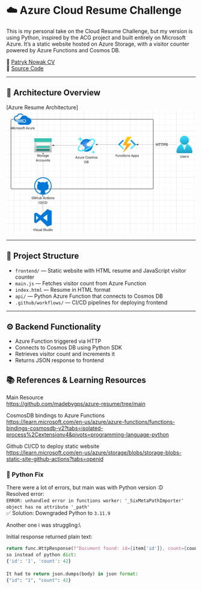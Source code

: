 # ☁️ Azure Cloud Resume Challenge

This is my personal take on the Cloud Resume Challenge, but my version is using Python, inspired by the ACG project and built entirely on Microsoft Azure. It’s a static website hosted on Azure Storage, with a visitor counter powered by Azure Functions and Cosmos DB.

🔗 [Patryk Nowak CV](https://azureresumestaticwebsite.z19.web.core.windows.net/)  
📁 [Source Code](https://github.com/Patryk94A/azure-cloud-resume)

---

## 🧱 Architecture Overview

[Azure Resume Architecture]![alt text](image-1.png)

---

## 📁 Project Structure

- `frontend/` — Static website with HTML resume and JavaScript visitor counter  
- `main.js` — Fetches visitor count from Azure Function  
- `index.html` — Resume in HTML format  
- `api/` — Python Azure Function that connects to Cosmos DB  
- `.github/workflows/` — CI/CD pipelines for deploying frontend

---

## ⚙️ Backend Functionality

- Azure Function triggered via HTTP  
- Connects to Cosmos DB using Python SDK  
- Retrieves visitor count and increments it  
- Returns JSON response to frontend

## 📚 References & Learning Resources
Main Resource\
https://github.com/madebygps/azure-resume/tree/main

CosmosDB bindings to Azure Functions\
https://learn.microsoft.com/en-us/azure/azure-functions/functions-bindings-cosmosdb-v2?tabs=isolated-process%2Cextensionv4&pivots=programming-language-python


Github CI/CD to deploy static website\
https://learn.microsoft.com/en-us/azure/storage/blobs/storage-blobs-static-site-github-actions?tabs=openid

### 🔧 Python Fix
There were a lot of errors, but main was with Python version :D\
Resolved error:  
`ERROR: unhandled error in functions worker: '_SixMetaPathImporter' object has no attribute '_path'`  
✅ Solution: Downgraded Python to `3.11.9`

Another one i was struggling:\

Initial response returned plain text:
```python
return func.HttpResponse(f"Document found: id={item['id']}, count={count}")
so instead of python dict:
{'id': '1', 'count': 42}

It had to return json.dumps(body) in json format:
{"id": "1", "count": 42}